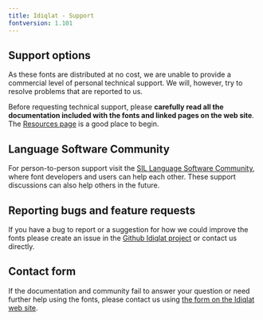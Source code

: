 ```yaml
---
title: Idiqlat - Support
fontversion: 1.101
---
```


## Support options

As these fonts are distributed at no cost, we are unable to provide a commercial level of personal technical support. We will, however, try to resolve problems that are reported to us.

Before requesting technical support, please **carefully read all the documentation included with the fonts and linked pages on the web site**. The [Resources page](resources.md) is a good place to begin.

## Language Software Community

For person-to-person support visit the [SIL Language Software Community](https://community.software.sil.org/c/silfonts), where font developers and users can help each other. These support discussions can also help others in the future.

## Reporting bugs and feature requests

If you have a bug to report or a suggestion for how we could improve the fonts please create an issue in the [Github Idiqlat project](https://github.com/silnrsi/font-syriac-proto/issues) or contact us directly.

## Contact form

If the documentation and community fail to answer your question or need further help using the fonts, please contact us using [the form on the Idiqlat web site](https://software.sil.org/syrc/about/contact/).

